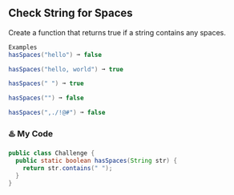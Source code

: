 ## Check String for Spaces
Create a function that returns true if a string contains any spaces.
```java
Examples
hasSpaces("hello") ➞ false

hasSpaces("hello, world") ➞ true

hasSpaces(" ") ➞ true

hasSpaces("") ➞ false

hasSpaces(",./!@#") ➞ false
```
### :hotsprings:  My Code
```java
public class Challenge {
  public static boolean hasSpaces(String str) {
    return str.contains(" ");
  }
}
```
